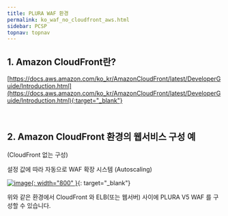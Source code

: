 ```yaml
---
title: PLURA WAF 환경
permalink: ko_waf_no_cloudfront_aws.html
sidebar: PCSP
topnav: topnav
---
```



## 1. Amazon CloudFront란?  
[https://docs.aws.amazon.com/ko_kr/AmazonCloudFront/latest/DeveloperGuide/Introduction.html](https://docs.aws.amazon.com/ko_kr/AmazonCloudFront/latest/DeveloperGuide/Introduction.html){:target="_blank"}

<br />

## 2. Amazon CloudFront 환경의 웹서비스 구성 예

(CloudFront 없는 구성)

설정 값에 따라 자동으로 WAF 확장 시스템 (Autoscaling)

[![image](/docs/images/Public_Cloud/cloudfront/04.png){: width="800"  }](/docs/images/Public_Cloud/cloudfront/04.png){: target="_blank"}

위와 같은 환경에서 CloudFront 와 ELB(또는 웹서버) 사이에 PLURA V5 WAF 를 구성할 수 있습니다.

